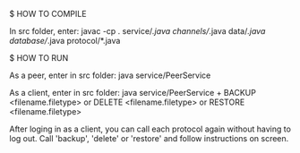 $ HOW TO COMPILE

In src folder, enter:
javac -cp . service/*.java channels/*.java data/*.java database/*.java protocol/*.java

$ HOW TO RUN

As a peer, enter in src folder:
java service/PeerService <IP-address> <port-number>

As a client, enter in src folder:
java service/PeerService <IP-address> <port-number>
+
BACKUP <filename.filetype> <replication-degree>
or
DELETE <filename.filetype>
or
RESTORE <filename.filetype>

After loging in as a client, you can call each protocol again without having to log out. Call 'backup', 'delete' or 'restore' and follow instructions on screen.
